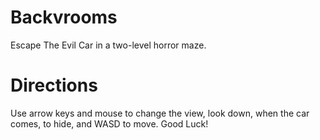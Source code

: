 # Backvrooms
Escape The Evil Car in a two-level horror maze.
# Directions
Use arrow keys and mouse to change the view, look down, when the car comes, to hide, and WASD to move. Good Luck!
